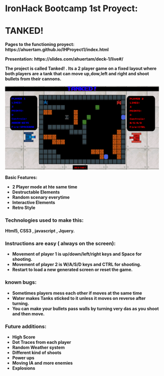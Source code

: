 # IronHack Bootcamp 1st Proyect:
# <strong>TANKED!

<p>Pages to the functioning proyect: <a>https://ahuertam.github.io/IHProyect1/index.html</a> </p>
<p>Presentation: <a>https://slides.com/ahuertam/deck-1/live#/</a> </p>

<p>The project is called Tanked! . Its a 2 player game on a fixed layout
where both players are a tank that can move up,dow,left and right and shoot bullets from their cannons.</p>

![](https://github.com/ahuertam/IHProyect1/blob/master/sample.png?raw=true)


Basic Features:

 * 2 Player mode at hte same time
 * Destructable Elements
 * Random scenary everytime
 * Interactive Elements
 * Retro Style


### Technologies used to make this:
Html5, CSS3 , javascript , Jquery.

### Instructions are easy ( always on the screen): 
* Movement of player 1 is up/down/left/right keys and Space for shooting.
* Movement of player 2 is W/A/S/D keys and CTRL for shooting.
* Restart to load a new generated screen or reset the game.

### known bugs: 
* Sometimes players mess each other if moves at the same time
* Water makes Tanks sticked to it unless it moves on reverse after turning.
* You can make your bullets pass walls by turning very das as you shoot and then move.

### Future additions: 
 * High Score
 * Dot Traces from each player
 * Random Weather system
 * Different kind of shoots
 * Power ups
 * Moving IA and more enemies
 * Explosions



